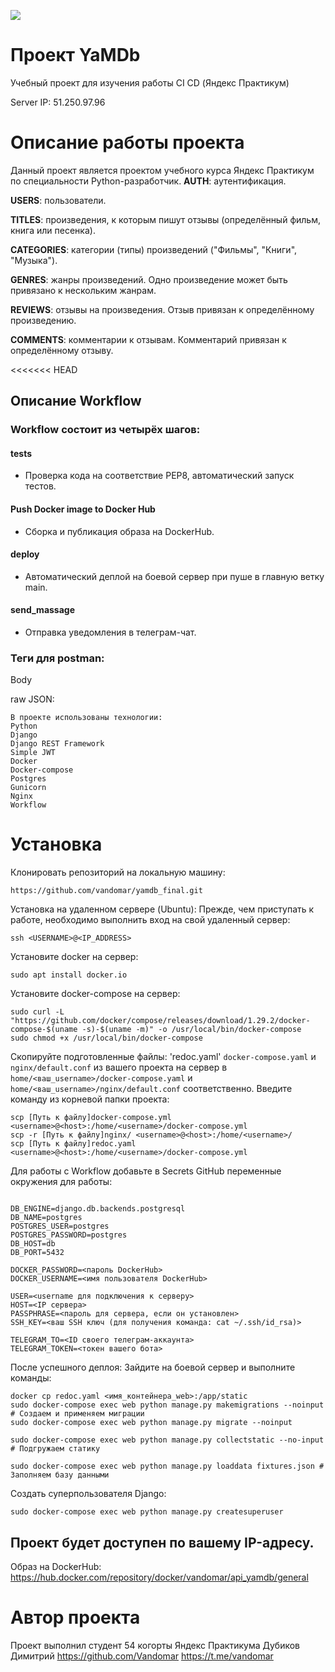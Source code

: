 ![](https://github.com/Vandomar/yamdb_final/actions/workflows/yamdb_workflow.yml/badge.svg)
# Проект YaMDb
Учебный проект для изучения работы CI CD (Яндекс Практикум)

Server IP:
51.250.97.96
# Описание работы проекта
Данный проект является проектом учебного курса Яндекс Практикум по специальности Python-разработчик.
**AUTH**: аутентификация.

**USERS**: пользователи.

**TITLES**: произведения, к которым пишут отзывы (определённый фильм, книга или песенка).

**CATEGORIES**: категории (типы) произведений ("Фильмы", "Книги", "Музыка").

**GENRES**: жанры произведений. Одно произведение может быть привязано к нескольким жанрам.

**REVIEWS**: отзывы на произведения. Отзыв привязан к определённому произведению.

**COMMENTS**: комментарии к отзывам. Комментарий привязан к определённому отзыву.

<<<<<<< HEAD
## Описание Workflow
### Workflow состоит из четырёх шагов:
#### tests
- Проверка кода на соответствие PEP8, автоматический запуск тестов.
#### Push Docker image to Docker Hub
- Сборка и публикация образа на DockerHub.
#### deploy 
- Автоматический деплой на боевой сервер при пуше в главную ветку main.
#### send_massage
- Отправка уведомления в телеграм-чат.



### Теги для postman:
Body

raw
JSON:


```
В проекте использованы технологии:
Python
Django
Django REST Framework
Simple JWT
Docker
Docker-compose
Postgres
Gunicorn
Nginx
Workflow
```

# Установка

Клонировать репозиторий на локальную машину:

```
https://github.com/vandomar/yamdb_final.git
```

Установка на удаленном сервере (Ubuntu):
Прежде, чем приступать к работе, необходимо выполнить вход на свой удаленный сервер:

```
ssh <USERNAME>@<IP_ADDRESS>
```

Установите docker на сервер:

```
sudo apt install docker.io
```

Установите docker-compose на сервер:

```
sudo curl -L "https://github.com/docker/compose/releases/download/1.29.2/docker-compose-$(uname -s)-$(uname -m)" -o /usr/local/bin/docker-compose
sudo chmod +x /usr/local/bin/docker-compose
```

Скопируйте подготовленные файлы:
'redoc.yaml' `docker-compose.yaml` и `nginx/default.conf` из вашего проекта на сервер в `home/<ваш_username>/docker-compose.yaml` и `home/<ваш_username>/nginx/default.conf` соответственно.
Введите команду из корневой папки проекта:

```
scp [Путь к файлу]docker-compose.yml <username>@<host>:/home/<username>/docker-compose.yml
scp -r [Путь к файлу]nginx/ <username>@<host>:/home/<username>/
scp [Путь к файлу]redoc.yaml <username>@<host>:/home/<username>/docker-compose.yml
```

Для работы с Workflow добавьте в Secrets GitHub переменные окружения для работы:

```

DB_ENGINE=django.db.backends.postgresql
DB_NAME=postgres
POSTGRES_USER=postgres
POSTGRES_PASSWORD=postgres
DB_HOST=db
DB_PORT=5432

DOCKER_PASSWORD=<пароль DockerHub>
DOCKER_USERNAME=<имя пользователя DockerHub>

USER=<username для подключения к серверу>
HOST=<IP сервера>
PASSPHRASE=<пароль для сервера, если он установлен>
SSH_KEY=<ваш SSH ключ (для получения команда: cat ~/.ssh/id_rsa)>

TELEGRAM_TO=<ID своего телеграм-аккаунта>
TELEGRAM_TOKEN=<токен вашего бота>
```

После успешного деплоя:
Зайдите на боевой сервер и выполните команды:

```
docker cp redoc.yaml <имя_контейнера_web>:/app/static
sudo docker-compose exec web python manage.py makemigrations --noinput # Создаем и применяем миграции
sudo docker-compose exec web python manage.py migrate --noinput
```

```
sudo docker-compose exec web python manage.py collectstatic --no-input # Подгружаем статику
```

```
sudo docker-compose exec web python manage.py loaddata fixtures.json # Заполняем базу данными
```

Создать суперпользователя Django:

```
sudo docker-compose exec web python manage.py createsuperuser
```


## Проект будет доступен по вашему IP-адресу.

Образ на DockerHub: https://hub.docker.com/repository/docker/vandomar/api_yamdb/general

# Автор проекта
Проект выполнил студент 54 когорты Яндекс Практикума
Дубиков Димитрий
https://github.com/Vandomar
https://t.me/vandomar
```
